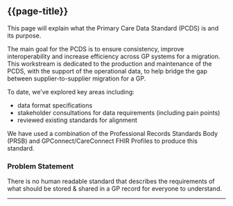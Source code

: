 ## {{page-title}}

This page will explain what the Primary Care Data Standard (PCDS) is and its purpose. 
<p>The main goal for the PCDS is to ensure consistency, improve interoperability and increase efficiency across GP systems for a migration. 
This workstream is dedicated to the production and maintenance of the PCDS, with the support of the operational data, to help bridge the gap between supplier-to-supplier migration for a GP.</p>

<p>To date, we’ve explored key areas including:</p>
<ul>
    <li>data format specifications</li>
    <li>stakeholder consultations for data requirements (including pain points)</li>
    <li>reviewed existing standards for alignment</li>
</ul>

<p>We have used a combination of the Professional Records Standards Body (PRSB) and GPConnect/CareConnect FHIR Profiles to produce this standard.</p>

### Problem Statement
There is no human readable standard that describes the requirements of what should be stored & shared in a GP record for everyone to understand.

---